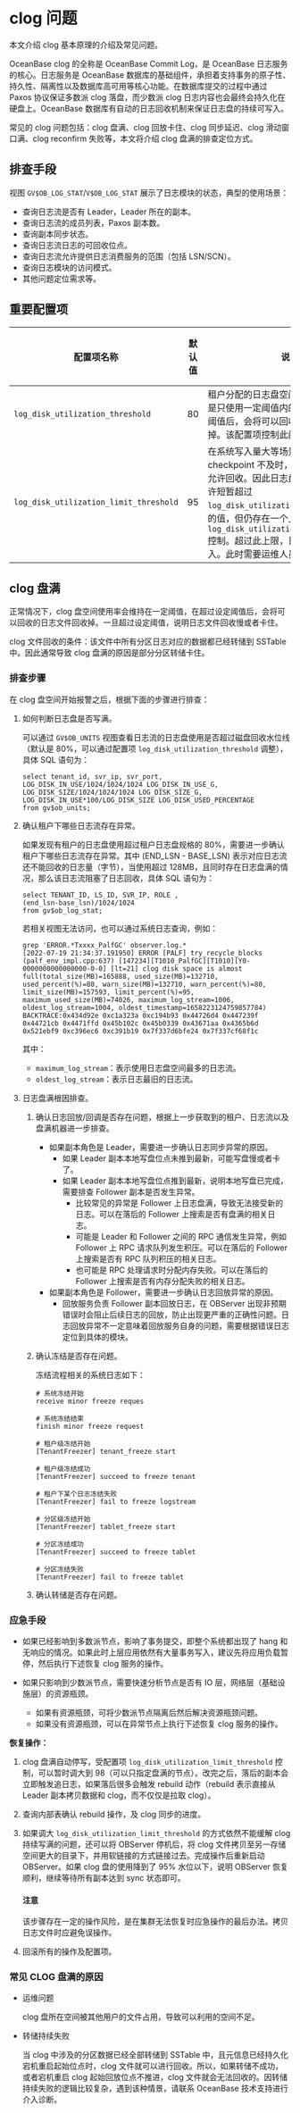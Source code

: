 # clog 问题

本文介绍 clog 基本原理的介绍及常见问题。

OceanBase clog 的全称是 OceanBase Commit Log，是 OceanBase 日志服务的核心。日志服务是 OceanBase 数据库的基础组件，承担着支持事务的原子性、持久性、隔离性以及数据库高可用等核心功能。在数据库提交的过程中通过 Paxos 协议保证多数派 clog 落盘，而少数派 clog 日志内容也会最终会持久化在硬盘上。OceanBase 数据库有自动的日志回收机制来保证日志盘的持续可写入。

常见的 clog 问题包括：clog 盘满、clog 回放卡住、clog 同步延迟、clog 滑动窗口满、clog reconfirm 失败等，本文将介绍 clog 盘满的排查定位方式。

## 排查手段

视图 `GV$OB_LOG_STAT`/`V$OB_LOG_STAT` 展示了日志模块的状态，典型的使用场景：

* 查询日志流是否有 Leader，Leader 所在的副本。
* 查询日志流的成员列表，Paxos 副本数。
* 查询副本同步状态。
* 查询日志流日志的可回收位点。
* 查询日志流允许提供日志消费服务的范围（包括 LSN/SCN）。
* 查询日志模块的访问模式。
* 其他问题定位需求等。

## 重要配置项

|配置项名称	|默认值|	说明|	生效范围|	生效时机|
|---|---|---|---|---|
|`log_disk_utilization_threshold`|	80	|租户分配的日志盘空间不会全部使用，而是只使用一定阈值内的空间。在超过设定阈值后，会将可以回收的日志文件回收掉。该配置项控制此阈值。|	租户级|	立即生效|
|`log_disk_utilization_limit_threshold`|	95|	在系统写入量大等场景下，由于 checkpoint 不及时，最早的日志文件不允许回收。因此日志盘实际使用的空间允许短暂超过 `log_disk_utilization_threshold` 配置的值，但仍存在一个上限。该上限值由 `log_disk_utilization_limit_threshold` 控制。超过此上限，日志盘会拒绝新的写入。此时需要运维人员介入处理。	|租户级	|立即生效|

## clog 盘满

正常情况下，clog 盘空间使用率会维持在一定阈值，在超过设定阈值后，会将可以回收的日志文件回收掉。一旦超过设定阈值，说明日志文件回收慢或者卡住。

clog 文件回收的条件：该文件中所有分区日志对应的数据都已经转储到 SSTable 中。因此通常导致 clog 盘满的原因是部分分区转储卡住。

### 排查步骤

在 clog 盘空间开始报警之后，根据下面的步骤进行排查：

1. 如何判断日志盘是否写满。

    可以通过 `GV$OB_UNITS` 视图查看日志流的日志盘使用是否超过磁盘回收水位线（默认是 80%，可以通过配置项  `log_disk_utilization_threshold` 调整），具体 SQL 语句为：

    ```
    select tenant_id, svr_ip, svr_port, 
    LOG_DISK_IN_USE/1024/1024/1024 LOG_DISK_IN_USE_G, 
    LOG_DISK_SIZE/1024/1024/1024 LOG_DISK_SIZE_G, 
    LOG_DISK_IN_USE*100/LOG_DISK_SIZE LOG_DISK_USED_PERCENTAGE 
    from gv$ob_units;
    ```

2. 确认租户下哪些日志流存在异常。

    如果发现有租户的日志盘使用超过租户日志盘规格的 80%，需要进一步确认租户下哪些日志流存在异常。其中 (END_LSN - BASE_LSN) 表示对应日志流还不能回收的日志量（字节），当使用超过 128MB，且同时存在日志盘满的情况，那么该日志流阻塞了日志回收，具体 SQL 语句为：

    ```
    select TENANT_ID, LS_ID, SVR_IP, ROLE ,
    (end_lsn-base_lsn)/1024/1024 
    from gv$ob_log_stat;
    ```

    若相关视图无法访问，也可以通过系统日志查询，例如：

    ```
    grep 'ERROR.*Txxxx_PalfGC' observer.log.* 
    [2022-07-19 21:34:37.191950] ERROR [PALF] try_recycle_blocks (palf_env_impl.cpp:637) [147234][T1010_PalfGC][T1010][Y0-0000000000000000-0-0] [lt=21] clog disk space is almost full(total_size(MB)=165888, used_size(MB)=132710, used_percent(%)=80, warn_size(MB)=132710, warn_percent(%)=80, limit_size(MB)=157593, limit_percent(%)=95, maximum_used_size(MB)=74026, maximum_log_stream=1006, oldest_log_stream=1004, oldest_timestamp=1658223124759857784) BACKTRACE:0x434d92e 0xc1a323a 0xc194b93 0x44726d4 0x447239f 0x44721cb 0x4471ffd 0x45b102c 0x45b0339 0x43671aa 0x4365b6d 0x521ebf9 0xc396ec6 0xc391b19 0x7f337d6bfe24 0x7f337cf68f1c
    ```

    其中：

    * `maximum_log_stream`：表示使用日志盘空间最多的日志流。
    * `oldest_log_stream`：表示日志最旧的日志流。

3. 日志盘满根因排查。

    1. 确认日志回放/回调是否存在问题，根据上一步获取到的租户、日志流以及盘满机器进一步排查。

        * 如果副本角色是 Leader，需要进一步确认日志同步异常的原因。
            * 如果 Leader 副本本地写盘位点未推到最新，可能写盘慢或者卡了。
            * 如果 Leader 副本本地写盘位点推到最新，说明本地写盘已完成，需要排查 Follower 副本是否发生异常。
                * 比较常见的异常是 Follower 上日志盘满，导致无法接受新的日志。可以在落后的 Follower 上搜索是否有盘满的相关日志。
                * 可能是 Leader 和 Follower 之间的 RPC 通信发生异常，例如 Follower 上 RPC 请求队列发生积压。可以在落后的 Follower 上搜索是否有 RPC 队列积压的相关日志。
                * 也可能是 RPC 处理请求时分配内存失败。可以在落后的 Follower 上搜索是否有内存分配失败的相关日志。
        * 如果副本角色是 Follower，需要进一步确认日志回放异常的原因。
            * 回放服务负责 Follower 副本回放日志，在 OBServer 出现非预期错误时会阻止后续日志的回放，防止出现更严重的正确性问题。日志回放异常不一定意味着回放服务自身的问题，需要根据错误日志定位到具体的模块。

    2. 确认冻结是否存在问题。

        冻结流程相关的系统日志如下：

        ```
        # 系统冻结开始
        receive minor freeze reques

        # 系统冻结结束
        finish minor freeze request

        # 租户级冻结开始
        [TenantFreezer] tenant_freeze start

        # 租户级冻结成功
        [TenantFreezer] succeed to freeze tenant

        # 租户下某个日志冻结失败
        [TenantFreezer] fail to freeze logstream

        # 分区级冻结开始
        [TenantFreezer] tablet_freeze start

        # 分区冻结成功
        [TenantFreezer] succeed to freeze tablet

        # 分区冻结失败
        [TenantFreezer] fail to freeze tablet
        ```

    3. 确认转储是否存在问题。

### 应急手段

* 如果已经影响到多数派节点，影响了事务提交，即整个系统都出现了 hang 和无响应的情况。如果此时上层应用依然有大量事务写入，建议先将应用负载暂停，然后执行下述恢复 clog 服务的操作。

* 如果只影响到少数派节点，需要快速分析节点是否有 IO 层，网络层（基础设施层）的资源瓶颈。
    * 如果有资源瓶颈，可将少数派节点隔离后然后解决资源瓶颈问题。 
    * 如果没有资源瓶颈，可以在异常节点上执行下述恢复 clog 服务的操作。

**恢复操作：**

1. clog 盘满自动停写，受配置项 `log_disk_utilization_limit_threshold` 控制，可以暂时调大到 98（可以只指定盘满的节点）。改完之后，落后的副本会立即触发追日志，如果落后很多会触发 rebuild 动作（rebuild 表示直接从 Leader 副本拷贝数据和 clog，而不仅仅是拉取 clog）。

2. 查询内部表确认 rebuild 操作，及 clog 同步的进度。

3. 如果调大 `log_disk_utilization_limit_threshold` 的方式依然不能缓解 clog 持续写满的问题，还可以将 OBServer 停机后，将 clog 文件拷贝至另一存储空间更大的目录下，并用软链接的方式链接过去。完成操作后重新启动 OBServer。如果 clog 盘的使用降到了 95% 水位以下，说明 OBServer 恢复顺利，继续等待所有副本达到 sync 状态即可。

    <main id="notice" type='notice'>
    <h4>注意</h4>
    <p>该步骤存在一定的操作风险，是在集群无法恢复时应急操作的最后办法。拷贝日志文件时应避免误操作。</p>
    </main>

4. 回滚所有的操作及配置项。

### 常见 CLOG 盘满的原因

* 运维问题

    clog 盘所在空间被其他用户的文件占用，导致可以利用的空间不足。

* 转储持续失败

    当 clog 中涉及的分区数据已经全部转储到 SSTable 中，且元信息已经持久化宕机重启起始位点时，clog 文件就可以进行回收。所以，如果转储不成功，或者宕机重启 clog 起始回放位点不推进，clog 文件就会无法回收的。因转储持续失败的逻辑比较复杂，遇到该种情景，请联系 OceanBase 技术支持进行介入诊断。